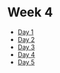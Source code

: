 # Week 4

+ [Day 1][day-1]
+ [Day 2][day-2]
+ [Day 3][day-3]
+ [Day 4][day-4]
+ [Day 5][day-5]

[day-1]: ./Day_1/README.md
[day-2]: ./Day_2/README.md
[day-3]: ./Day_3/README.md
[day-4]: ./Day_4/README.md
[day-5]: ./Day_5/README.md
